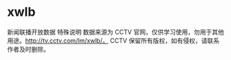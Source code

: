 # xwlb
新闻联播开放数据  特殊说明 数据来源为 CCTV 官网，仅供学习使用，勿用于其他用途。http://tv.cctv.com/lm/xwlb/。  CCTV 保留所有版权，如有侵权，请联系作者及时删除。
